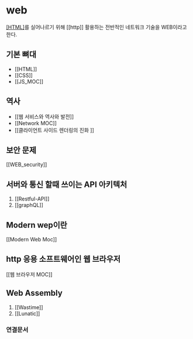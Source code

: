# web
[[HTML]](문서)를 실어나르기 위해 [[http]] 활용하는 전반적인 네트워크 기술을 WEB이라고 한다.

## 기본 뼈대
- [[HTML]]
- [[CSS]]
- [[JS_MOC]]

## 역사
- [[웹 서비스와 역사와 발전]]
- [[Network MOC]]
- [[클라이언트 사이드 렌더링의 진화 ]]

## 보안 문제
[[WEB_security]]

## 서버와 통신 할때 쓰이는 API 아키텍처
1. [[Restful-API]]
2. [[graphQL]]

## Modern wep이란
 [[Modern Web Moc]]

## http 응용 소프트웨어인 웹 브라우저
[[웹 브라우저 MOC]]

## Web Assembly
1. [[Wastime]]
2. [[Lunatic]]

### 연결문서 
